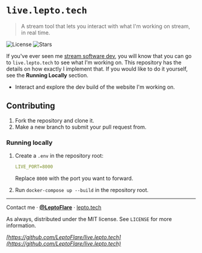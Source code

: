 # `live.lepto.tech`
> A stream tool that lets you interact with what I'm working on stream, in real time.

![License][license-shield]
![Stars][stars-shield]

If you've ever seen me [stream software dev](https://twitch.tv/leptoflare), you will know that you can go to `live.lepto.tech` to see what I'm working on. This repository has the details on how exactly I implement that. If you would like to do it yourself, see the **Running Locally** section.
- Interact and explore the dev build of the website I'm working on.

## Contributing <!-- Using the source -->
1. Fork the repository and clone it.
2. Make a new branch to submit your pull request from.

### Running locally
1. Create a `.env` in the repository root:
   ```yml
   LIVE_PORT=8000
   ```
   Replace `8000` with the port you want to forward.

2. Run `docker-compose up --build` in the repository root.

---

Contact me · [**@LeptoFlare**](https://github.com/LeptoFlare) · [lepto.tech](https://lepto.tech)

As always, distributed under the MIT license. See `LICENSE` for more information.

_[https://github.com/LeptoFlare/live.lepto.tech](https://github.com/LeptoFlare/live.lepto.tech)_

<!-- markdown links & imgs -->
[stars-shield]: https://img.shields.io/github/stars/LeptoFlare/live.lepto.tech.svg?style=social
[license-shield]: https://img.shields.io/github/license/LeptoFlare/live.lepto.tech.svg?style=flat
